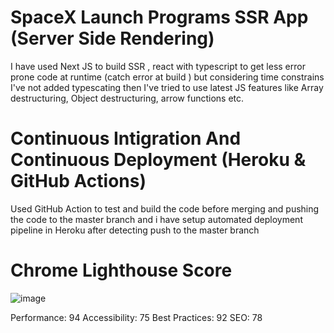 # SpaceX Launch Programs SSR App (Server Side Rendering)

I have used Next JS to build SSR , react with typescript to get less error prone code at runtime (catch error at build ) but considering time constrains I've not added typescating then I've tried to use latest JS features like Array destructuring, Object destructuring, arrow functions etc.

# Continuous Intigration And Continuous Deployment (Heroku & GitHub Actions)
Used GitHub Action to test and build the code before merging and pushing the code to the master branch and i have setup automated deployment pipeline in Heroku after detecting push to the master branch

# Chrome Lighthouse Score 
![image](https://user-images.githubusercontent.com/40962778/89642153-d796c180-d8d0-11ea-9020-df2fa343b211.png)

Performance: 94
Accessibility: 75
Best Practices: 92
SEO: 78

